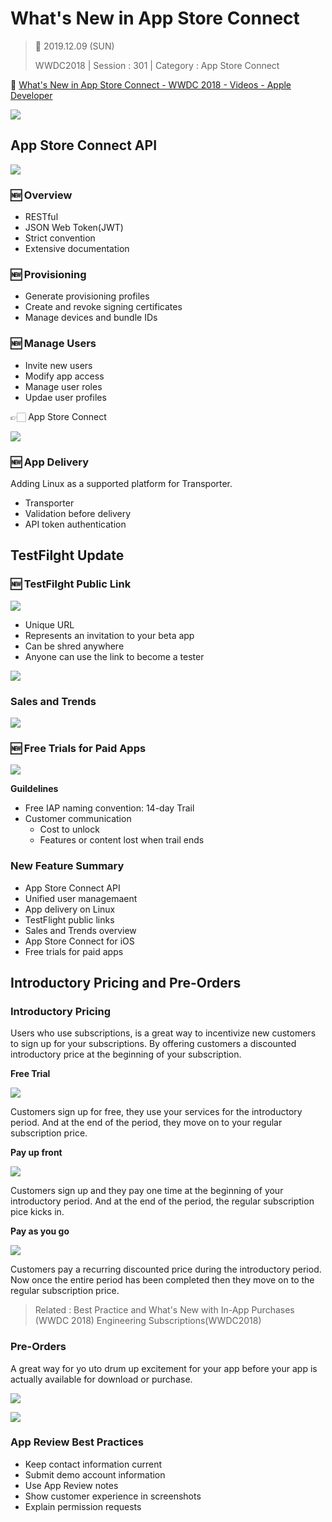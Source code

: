 # What's New in App Store Connect

>  📅 2019.12.09 (SUN) 
>
 > WWDC2018 | Session : 301 | Category : App Store Connect

🔗 [What's New in App Store Connect - WWDC 2018 - Videos - Apple Developer](https://developer.apple.com/videos/play/wwdc2018/301/)

![](/Jinha/images/What-s-New-in-App-Store-Connect/Untitled.png)

## App Store Connect API

![](/Jinha/images/What-s-New-in-App-Store-Connect/Untitled1.png)
### 🆕 Overview

- RESTful
- JSON Web Token(JWT)
- Strict convention
- Extensive documentation

### 🆕 Provisioning

- Generate provisioning profiles
- Create and revoke signing certificates
- Manage devices and bundle IDs

### 🆕 Manage Users

- Invite new users
- Modify app access
- Manage user roles
- Updae user profiles

👉🏻 App Store Connect

![](/Jinha/images/What-s-New-in-App-Store-Connect/Untitled2.png)
### 🆕 App Delivery

Adding Linux  as a supported platform for Transporter.

- Transporter
- Validation before delivery
- API token authentication

## TestFilght Update

### 🆕 TestFilght Public Link

![](/Jinha/images/What-s-New-in-App-Store-Connect/Untitled3.png)
- Unique URL
- Represents an invitation to your beta app
- Can be shred anywhere
- Anyone can use the link to become a tester

![](/Jinha/images/What-s-New-in-App-Store-Connect/Untitled4.png)
### Sales and Trends

![](/Jinha/images/What-s-New-in-App-Store-Connect/Untitled5.png)
### 🆕 Free Trials for Paid Apps

![](/Jinha/images/What-s-New-in-App-Store-Connect/Untitled6.png)

**Guildelines**

- Free IAP naming convention: 14-day Trail
- Customer communication
    - Cost to unlock
    - Features or content lost when trail ends

### New Feature Summary

- App Store Connect API
- Unified user managemaent
- App delivery on Linux
- TestFlight public links
- Sales and Trends overview
- App Store Connect for iOS
- Free trials for paid apps

## Introductory Pricing and Pre-Orders

### Introductory Pricing

Users who use subscriptions, is a great way to incentivize new customers to sign up for your subscriptions. By offering customers a discounted introductory price at the beginning of your subscription.

 

**Free Trial**

![](/Jinha/images/What-s-New-in-App-Store-Connect/Untitled7.png)

Customers sign up for free, they use your services for the introductory period. And at the end of the period, they move on to your regular subscription price.

**Pay up front**

![](/Jinha/images/What-s-New-in-App-Store-Connect/Untitled8.png)

Customers sign up and they pay one time at the beginning of your introductory period. And at the end of the period, the regular subscription pice kicks in.

**Pay as you go** 

![](/Jinha/images/What-s-New-in-App-Store-Connect/Untitled9.png)

Customers pay a recurring discounted price during the introductory period. Now once the entire period has been completed then they move on to the regular subscription price.

> Related : 
Best Practice and What's New with In-App Purchases (WWDC 2018)
Engineering Subscriptions(WWDC2018)

### Pre-Orders

A great way for yo uto drum up excitement for your app before your app is actually available for download or purchase.

![](/Jinha/images/What-s-New-in-App-Store-Connect/Untitled10.png)

![](/Jinha/images/What-s-New-in-App-Store-Connect/Untitled11.png)
### App Review Best Practices

- Keep contact information current
- Submit demo account information
- Use App Review notes
- Show customer experience in screenshots
- Explain permission requests
